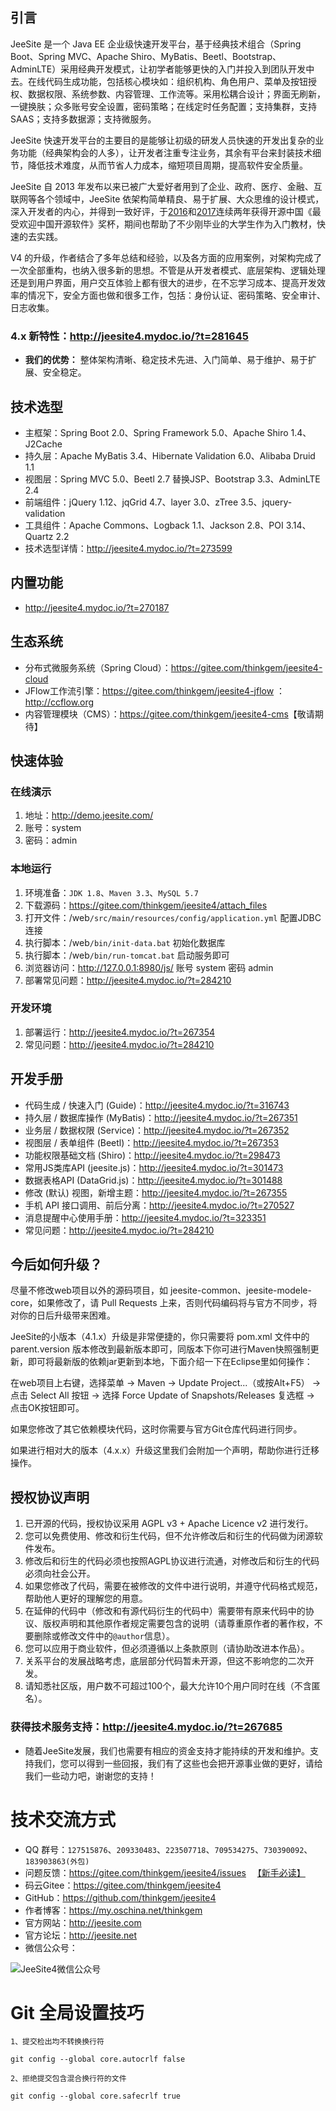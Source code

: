 ## 引言

JeeSite 是一个 Java EE 企业级快速开发平台，基于经典技术组合（Spring Boot、Spring MVC、Apache Shiro、MyBatis、Beetl、Bootstrap、AdminLTE）采用经典开发模式，让初学者能够更快的入门并投入到团队开发中去。在线代码生成功能，包括核心模块如：组织机构、角色用户、菜单及按钮授权、数据权限、系统参数、内容管理、工作流等。采用松耦合设计；界面无刷新，一键换肤；众多账号安全设置，密码策略；在线定时任务配置；支持集群，支持SAAS；支持多数据源；支持微服务。

JeeSite 快速开发平台的主要目的是能够让初级的研发人员快速的开发出复杂的业务功能（经典架构会的人多），让开发者注重专注业务，其余有平台来封装技术细节，降低技术难度，从而节省人力成本，缩短项目周期，提高软件安全质量。

JeeSite 自 2013 年发布以来已被广大爱好者用到了企业、政府、医疗、金融、互联网等各个领域中，JeeSite 依架构简单精良、易于扩展、大众思维的设计模式，深入开发者的内心，并得到一致好评，于[2016](http://www.oschina.net/project/top_cn_2016?sort=1)和[2017](http://www.oschina.net/project/top_cn_2017?sort=1)连续两年获得开源中国《最受欢迎中国开源软件》奖杯，期间也帮助了不少刚毕业的大学生作为入门教材，快速的去实践。

V4 的升级，作者结合了多年总结和经验，以及各方面的应用案例，对架构完成了一次全部重构，也纳入很多新的思想。不管是从开发者模式、底层架构、逻辑处理还是到用户界面，用户交互体验上都有很大的进步，在不忘学习成本、提高开发效率的情况下，安全方面也做和很多工作，包括：身份认证、密码策略、安全审计、日志收集。

### 4.x 新特性：<http://jeesite4.mydoc.io/?t=281645>

* **我们的优势：** 整体架构清晰、稳定技术先进、入门简单、易于维护、易于扩展、安全稳定。

## 技术选型

* 主框架：Spring Boot 2.0、Spring Framework 5.0、Apache Shiro 1.4、J2Cache
* 持久层：Apache MyBatis 3.4、Hibernate Validation 6.0、Alibaba Druid 1.1
* 视图层：Spring MVC 5.0、Beetl 2.7 替换JSP、Bootstrap 3.3、AdminLTE 2.4
* 前端组件：jQuery 1.12、jqGrid 4.7、layer 3.0、zTree 3.5、jquery-validation
* 工具组件：Apache Commons、Logback 1.1、Jackson 2.8、POI 3.14、Quartz 2.2
* 技术选型详情：<http://jeesite4.mydoc.io/?t=273599>

## 内置功能

* <http://jeesite4.mydoc.io/?t=270187>

## 生态系统

* 分布式微服务系统（Spring Cloud）：<https://gitee.com/thinkgem/jeesite4-cloud>
* JFlow工作流引擎：<https://gitee.com/thinkgem/jeesite4-jflow> ：<http://ccflow.org>
* 内容管理模块（CMS）：<https://gitee.com/thinkgem/jeesite4-cms>【敬请期待】

## 快速体验

### 在线演示

1. 地址：<http://demo.jeesite.com/>
2. 账号：system
3. 密码：admin

### 本地运行

1. 环境准备：`JDK 1.8`、`Maven 3.3`、`MySQL 5.7`
2. 下载源码：<https://gitee.com/thinkgem/jeesite4/attach_files>
3. 打开文件：/web`/src/main/resources/config/application.yml` 配置JDBC连接
4. 执行脚本：/web`/bin/init-data.bat` 初始化数据库
5. 执行脚本：/web`/bin/run-tomcat.bat` 启动服务即可
6. 浏览器访问：<http://127.0.0.1:8980/js/>  账号 system 密码 admin
7. 部署常见问题：<http://jeesite4.mydoc.io/?t=284210>

### 开发环境

1. 部署运行：<http://jeesite4.mydoc.io/?t=267354>
2. 常见问题：<http://jeesite4.mydoc.io/?t=284210>

## 开发手册 

* 代码生成 / 快速入门 (Guide)：<http://jeesite4.mydoc.io/?t=316743>
* 持久层 / 数据库操作 (MyBatis)：<http://jeesite4.mydoc.io/?t=267351>
* 业务层 / 数据权限 (Service)：<http://jeesite4.mydoc.io/?t=267352>
* 视图层 / 表单组件 (Beetl)：<http://jeesite4.mydoc.io/?t=267353>
* 功能权限基础文档 (Shiro)：<http://jeesite4.mydoc.io/?t=298473>
* 常用JS类库API (jeesite.js)：<http://jeesite4.mydoc.io/?t=301473>
* 数据表格API (DataGrid.js)：<http://jeesite4.mydoc.io/?t=301488>
* 修改 (默认) 视图，新增主题：<http://jeesite4.mydoc.io/?t=267355>
* 手机 API 接口调用、前后分离：<http://jeesite4.mydoc.io/?t=270527>
* 消息提醒中心使用手册：<http://jeesite4.mydoc.io/?t=323351>
* 常见问题：<http://jeesite4.mydoc.io/?t=284210>

## 今后如何升级？

尽量不修改web项目以外的源码项目，如 jeesite-common、jeesite-modele-core，如果修改了，请 Pull Requests 上来，否则代码编码将与官方不同步，将对你的日后升级带来困难。

JeeSite的小版本（4.1.x）升级是非常便捷的，你只需要将 pom.xml 文件中的 parent.version 版本修改到最新版本即可，同版本下你可进行Maven快照强制更新，即可将最新版的依赖jar更新到本地，下面介绍一下在Eclipse里如何操作：

在web项目上右键，选择菜单 -> Maven -> Update Project...（或按Alt+F5） -> 点击 Select All 按钮 -> 选择 Force Update of Snapshots/Releases 复选框 -> 点击OK按钮即可。

如果您修改了其它依赖模块代码，这时你需要与官方Git仓库代码进行同步。

如果进行相对大的版本（4.x.x）升级这里我们会附加一个声明，帮助你进行迁移操作。

## 授权协议声明

1. 已开源的代码，授权协议采用 AGPL v3 + Apache Licence v2 进行发行。
2. 您可以免费使用、修改和衍生代码，但不允许修改后和衍生的代码做为闭源软件发布。
3. 修改后和衍生的代码必须也按照AGPL协议进行流通，对修改后和衍生的代码必须向社会公开。
4. 如果您修改了代码，需要在被修改的文件中进行说明，并遵守代码格式规范，帮助他人更好的理解您的用意。
5. 在延伸的代码中（修改和有源代码衍生的代码中）需要带有原来代码中的协议、版权声明和其他原作者规定需要包含的说明（请尊重原作者的著作权，不要删除或修改文件中的`@author`信息）。
6. 您可以应用于商业软件，但必须遵循以上条款原则（请协助改进本作品）。
7. 关系平台的发展战略考虑，底层部分代码暂未开源，但这不影响您的二次开发。
8. 请知悉社区版，用户数不可超过100个，最大允许10个用户同时在线（不含匿名）。

### 获得技术服务支持：<http://jeesite4.mydoc.io/?t=267685>

* 随着JeeSite发展，我们也需要有相应的资金支持才能持续的开发和维护。支持我们，您可以得到一些回报，我们有了这些也会把开源事业做的更好，请给我们一些动力吧，谢谢您的支持！

# 技术交流方式

* QQ 群号：`127515876`、`209330483`、`223507718`、`709534275`、`730390092`、`183903863(外包)`
* 问题反馈：<https://gitee.com/thinkgem/jeesite4/issues> 　[【新手必读】](http://www.dianbo.org/9238/stone/tiwendezhihui.htm)
* 码云Gitee：<https://gitee.com/thinkgem/jeesite4>
* GitHub：<https://github.com/thinkgem/jeesite4>
* 作者博客：<https://my.oschina.net/thinkgem>
* 官方网站：<http://jeesite.com>
* 官方论坛：<http://jeesite.net>
* 微信公众号：

![JeeSite4微信公众号](https://static.oschina.net/uploads/space/2018/0302/145133_OGZf_941661.jpg "JeeSite4微信公众号")

# Git 全局设置技巧

```
1、提交检出均不转换换行符

git config --global core.autocrlf false

2、拒绝提交包含混合换行符的文件

git config --global core.safecrlf true
```
